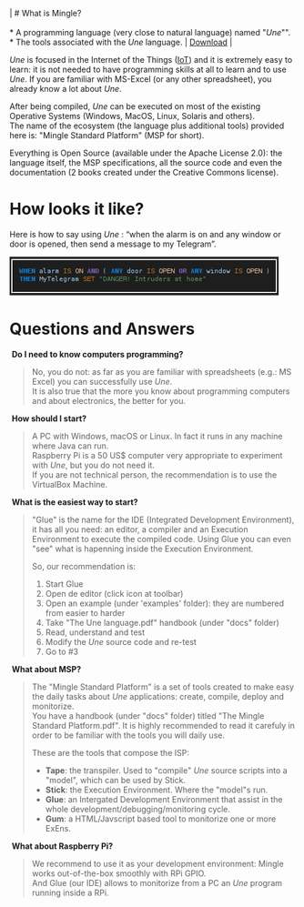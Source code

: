 | # What is Mingle?<br><br>*   A programming language (very close to natural language) named "_Une_"".<br>*   The tools associated with the _Une_ language. | [Download](downloads.html) |

_Une_ is focused in the Internet of the Things ([IoT](https://en.wikipedia.org/wiki/Internet_of_things)) and it is extremely easy to learn: it is not needed to have programming skills at all to learn and to use _Une_. If you are familiar with MS-Excel (or any other spreadsheet), you already know a lot about _Une_.  
  
After being compiled, _Une_ can be executed on most of the existing Operative Systems (Windows, MacOS, Linux, Solaris and others).  
The name of the ecosystem (the language plus additional tools) provided here is: "Mingle Standard Platform" (MSP for short).  
  
Everything is Open Source (available under the Apache License 2.0): the language itself, the MSP specifications, all the source code and even the documentation (2 books created under the Creative Commons license).

# How looks it like?

Here is how to say using _Une_ : “when the alarm is on and any window or door is opened, then send a message to my Telegram”.  
  
![Une language basic example](une-1st-example.png)  

# Questions and Answers

 **Do I need to know computers programming?**  

> No, you do not: as far as you are familiar with spreadsheets (e.g.: MS Excel) you can successfully use _Une_.  
> It is also true that the more you know about programming computers and about electronics, the better for you.

 **How should I start?**  

> A PC with Windows, macOS or Linux. In fact it runs in any machine where Java can run.  
> Raspberry Pi is a 50 US$ computer very appropriate to experiment with _Une_, but you do not need it.  
> If you are not technical person, the recommendation is to use the VirtualBox Machine.

 **What is the easiest way to start?**  

> "Glue" is the name for the IDE (Integrated Development Environment), it has all you need: an editor, a compiler and an Execution Environment to execute the compiled code. Using Glue you can even "see" what is hapenning inside the Execution Environment.  
>   
> So, our recommendation is:
> 
> 1.  Start Glue
> 2.  Open de editor (click icon at toolbar)
> 3.  Open an example (under 'examples' folder): they are numbered from easier to harder
> 4.  Take "The Une language.pdf" handbook (under "docs" folder)
> 5.  Read, understand and test
> 6.  Modify the _Une_ source code and re-test
> 7.  Go to #3

 **What about MSP?**  

> The "Mingle Standard Platform" is a set of tools created to make easy the daily tasks about _Une_ applications: create, compile, deploy and monitorize.  
> You have a handbook (under "docs" folder) titled "The Mingle Standard Platform.pdf". It is highly recommended to read it carefuly in order to be familiar with the tools you will daily use.  
>   
> These are the tools that compose the ISP:
> 
> *   **Tape**: the transpiler. Used to "compile" _Une_ source scripts into a "model", which can be used by Stick.
> *   **Stick**: the Execution Environment. Where the "model"s run.
> *   **Glue**: an Intergated Development Environment that assist in the whole development/debugging/monitoring cycle.
> *   **Gum**: a HTML/Javscript based tool to monitorize one or more ExEns.

 **What about Raspberry Pi?**  

> We recommend to use it as your development environment: Mingle works out-of-the-box smoothly with RPi GPIO.  
> And Glue (our IDE) allows to monitorize from a PC an _Une_ program running inside a RPi.
